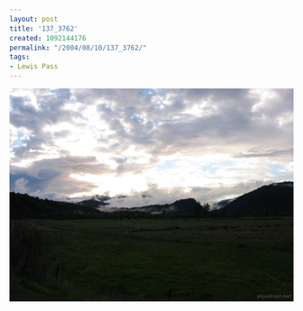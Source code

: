 ```yaml
---
layout: post
title: '137_3762'
created: 1092144176
permalink: "/2004/08/10/137_3762/"
tags:
- Lewis Pass
---
```


<img src="/image/images/137_3762-1279.jpg"/>

